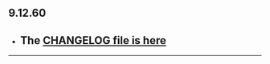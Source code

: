 ## 9.12.60

- ## The [CHANGELOG file is here](https://flutter-sound.canardoux.xyz/changelog.html)

-----------------------------------------------------------------------------------------------------------------------------------
